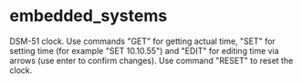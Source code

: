 # embedded_systems
DSM-51 clock. Use commands "GET" for getting actual time, "SET" for setting time (for example "SET 10.10.55") and "EDIT" for editing time via arrows (use enter to confirm changes). Use command "RESET" to reset the clock.
